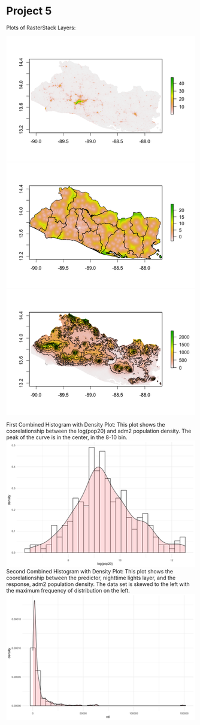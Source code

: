 # Project 5

Plots of RasterStack Layers:

![](Rplot02.png)
![](Rplot03.png)
![](Rplot01.png)

First Combined Histogram with Density Plot:
This plot shows the coorelationship between the log(pop20) and adm2 population density. The peak of the curve is in the center, in the 8-10 bin.
![](slv_adm2_histogram.png)
Second Combined Histogram with Density Plot:
This plot shows the coorelationship between the predictor, nighttime lights layer, and the response, adm2 population density. The data set is skewed to the left with the maximum frequency of distribution on the left. 
![](slv_adm2_histogram2.png)
